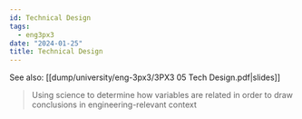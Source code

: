 ```yaml
---
id: Technical Design
tags:
  - eng3px3
date: "2024-01-25"
title: Technical Design
---
```


See also: [[dump/university/eng-3px3/3PX3 05 Tech Design.pdf|slides]]

> Using science to determine how variables are related in order to draw conclusions in engineering-relevant context
